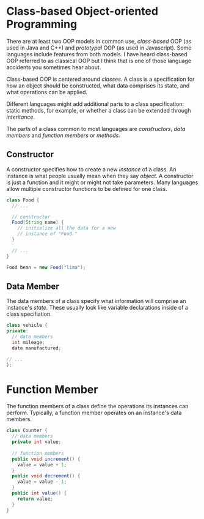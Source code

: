 # Class-based Object-oriented Programming

There are at least two OOP models in common use, _class-based_
OOP (as used in Java and C++) and _prototypal_ OOP (as used in
Javascript). Some languages include features from both models.
I have heard class-based OOP referred to as classical OOP but
I think that is one of those language accidents you sometimes
hear about.

Class-based OOP is centered around _classes_. A class is a
specification for how an object should be constructed, what
data comprises its state, and what operations can be applied.

Different languages might add additional parts to a class
specification: static methods, for example, or whether a class
can be extended through _interitance_.

The parts of a class common to most languages are _constructors_,
_data members_ and _function members_ or _methods_.

## Constructor

A constructor specifies how to create a new _instance_ of a
class. An instance is what people usually mean when they say
_object_. A constructor is just a function and it might or
might not take parameters. Many languages allow multiple
constructor functions to be defined for one class.

```java
class Food {
  // ...

  // constructor
  Food(String name) {
    // initialize all the data for a new
    // instance of "Food."
  }

  // ...
}

Food bean = new Food("lima");
```

## Data Member

The data members of a class specify what information will comprise
an instance's _state_. These usually look like variable declarations
inside of a class specifiation.

```c++
class vehicle {
private:
  // data members
  int mileage;
  date manufactured;

// ...
};
```

# Function Member
The function members of a class define the operations its instances
can perform.
Typically, a function member operates on an instance's data members.

```java
class Counter {
  // data members
  private int value;
  
  // function members
  public void increment() {
    value = value + 1;
  }
  public void decrement() {
    value = value - 1;
  }
  public int value() {
    return value;
  }
}
```

